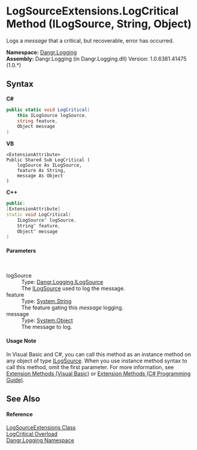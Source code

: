 # LogSourceExtensions.LogCritical Method (ILogSource, String, Object)
 

Logs a *message* that a critical, but recoverable, error has occurred.

**Namespace:**&nbsp;<a href="N_Dangr_Logging">Dangr.Logging</a><br />**Assembly:**&nbsp;Dangr.Logging (in Dangr.Logging.dll) Version: 1.0.6381.41475 (1.0.*)

## Syntax

**C#**<br />
``` C#
public static void LogCritical(
	this ILogSource logSource,
	string feature,
	Object message
)
```

**VB**<br />
``` VB
<ExtensionAttribute>
Public Shared Sub LogCritical ( 
	logSource As ILogSource,
	feature As String,
	message As Object
)
```

**C++**<br />
``` C++
public:
[ExtensionAttribute]
static void LogCritical(
	ILogSource^ logSource, 
	String^ feature, 
	Object^ message
)
```


#### Parameters
&nbsp;<dl><dt>logSource</dt><dd>Type: <a href="T_Dangr_Logging_ILogSource">Dangr.Logging.ILogSource</a><br />The <a href="T_Dangr_Logging_ILogSource">ILogSource</a> used to log the message.</dd><dt>feature</dt><dd>Type: <a href="http://msdn2.microsoft.com/en-us/library/s1wwdcbf" target="_blank">System.String</a><br />The feature gating this *message* logging.</dd><dt>message</dt><dd>Type: <a href="http://msdn2.microsoft.com/en-us/library/e5kfa45b" target="_blank">System.Object</a><br />The message to log.</dd></dl>

#### Usage Note
In Visual Basic and C#, you can call this method as an instance method on any object of type <a href="T_Dangr_Logging_ILogSource">ILogSource</a>. When you use instance method syntax to call this method, omit the first parameter. For more information, see <a href="http://msdn.microsoft.com/en-us/library/bb384936.aspx">Extension Methods (Visual Basic)</a> or <a href="http://msdn.microsoft.com/en-us/library/bb383977.aspx">Extension Methods (C# Programming Guide)</a>.

## See Also


#### Reference
<a href="T_Dangr_Logging_LogSourceExtensions">LogSourceExtensions Class</a><br /><a href="Overload_Dangr_Logging_LogSourceExtensions_LogCritical">LogCritical Overload</a><br /><a href="N_Dangr_Logging">Dangr.Logging Namespace</a><br />